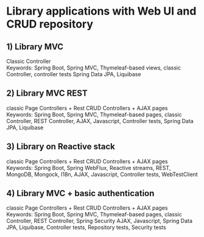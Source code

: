 # Library applications with Web UI and CRUD repository  

## 1) Library MVC 
Classic Controller<br> 
Keywords: Spring Boot, Spring MVC, Thymeleaf-based views, classic Controller, controller tests 
Spring Data JPA, Liquibase

## 2) Library MVC REST 
classic Page Controllers + Rest CRUD Controllers + AJAX pages<br>
Keywords: Spring Boot, Spring MVC, Thymeleaf-based pages, classic Controller, REST Controller, 
AJAX, Javascript, Controller tests, Spring Data JPA, Liquibase

## 3) Library on Reactive stack 
classic Page Controllers + Rest CRUD Controllers + AJAX pages<br>
Keywords: Spring Boot, Spring WebFlux, Reactive streams, REST, MongoDB, Mongock, I18n,
AJAX, Javascript, Controller tests, WebTestClient

## 4) Library MVC + basic authentication
classic Page Controllers + Rest CRUD Controllers + AJAX pages<br>
Keywords: Spring Boot, Spring MVC, Thymeleaf-based pages, classic Controller, REST Controller, Spring Security
AJAX, Javascript, Spring Data JPA, Liquibase, Controller tests, Repository tests, Security tests